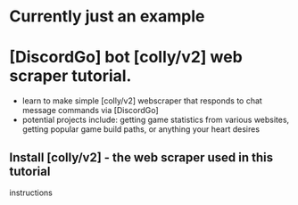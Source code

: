 # Currently just an example

# [DiscordGo] bot [colly/v2] web scraper tutorial.
- learn to make simple [colly/v2] webscraper that responds to chat message commands via [DiscordGo]
- potential projects include: getting game statistics from various websites, getting popular game build paths, or anything your heart desires

## Install [colly/v2] - the web scraper used in this tutorial
  instructions